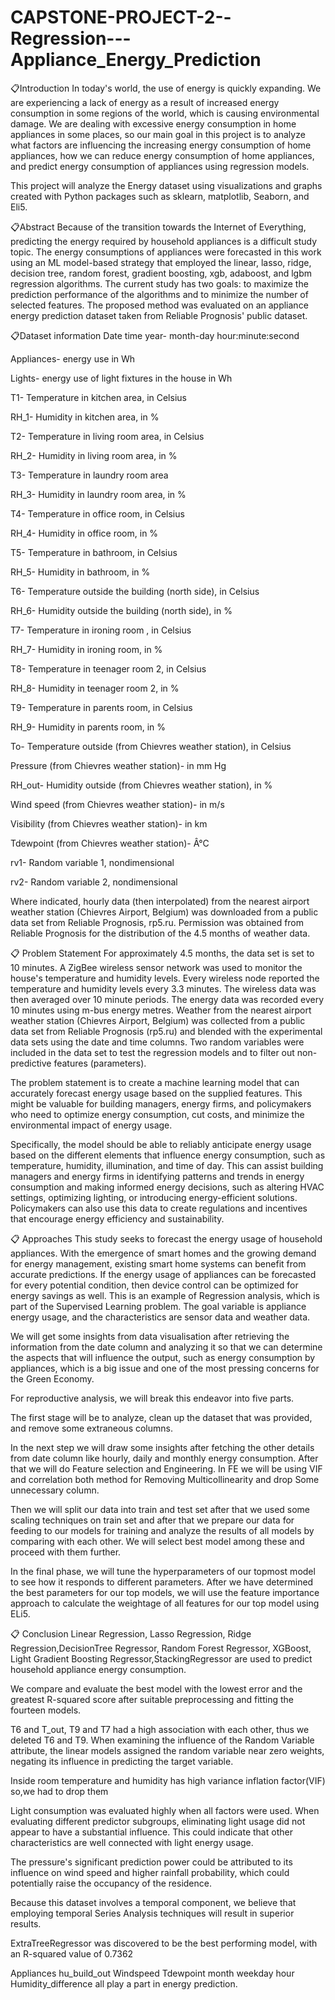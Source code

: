 # CAPSTONE-PROJECT-2--Regression---Appliance_Energy_Prediction

 📋Introduction
In today's world, the use of energy is quickly expanding. We are experiencing a lack of energy as a result of increased energy consumption in some regions of the world, which is causing environmental damage. We are dealing with excessive energy consumption in home appliances in some places, so our main goal in this project is to analyze what factors are influencing the increasing energy consumption of home appliances, how we can reduce energy consumption of home appliances, and predict energy consumption of appliances using regression models.

This project will analyze the Energy dataset using visualizations and graphs created with Python packages such as sklearn, matplotlib, Seaborn, and Eli5.

📋Abstract
Because of the transition towards the Internet of Everything, predicting the energy required by household appliances is a difficult study topic. The energy consumptions of appliances were forecasted in this work using an ML model-based strategy that employed the linear, lasso, ridge, decision tree, random forest, gradient boosting, xgb, adaboost, and lgbm regression algorithms. The current study has two goals: to maximize the prediction performance of the algorithms and to minimize the number of selected features. The proposed method was evaluated on an appliance energy prediction dataset taken from Reliable Prognosis' public dataset.

📋Dataset information
Date time year- month-day hour:minute:second

Appliances- energy use in Wh

Lights- energy use of light fixtures in the house in Wh

T1- Temperature in kitchen area, in Celsius

RH_1- Humidity in kitchen area, in %

T2- Temperature in living room area, in Celsius

RH_2- Humidity in living room area, in %

T3- Temperature in laundry room area

RH_3- Humidity in laundry room area, in %

T4- Temperature in office room, in Celsius

RH_4- Humidity in office room, in %

T5- Temperature in bathroom, in Celsius

RH_5- Humidity in bathroom, in %

T6- Temperature outside the building (north side), in Celsius

RH_6- Humidity outside the building (north side), in %

T7- Temperature in ironing room , in Celsius

RH_7- Humidity in ironing room, in %

T8- Temperature in teenager room 2, in Celsius

RH_8- Humidity in teenager room 2, in %

T9- Temperature in parents room, in Celsius

RH_9- Humidity in parents room, in %

To- Temperature outside (from Chievres weather station), in Celsius

Pressure (from Chievres weather station)- in mm Hg

RH_out- Humidity outside (from Chievres weather station), in %

Wind speed (from Chievres weather station)- in m/s

Visibility (from Chievres weather station)- in km

Tdewpoint (from Chievres weather station)- Â°C

rv1- Random variable 1, nondimensional

rv2- Random variable 2, nondimensional

Where indicated, hourly data (then interpolated) from the nearest airport weather station (Chievres Airport, Belgium) was downloaded from a public data set from Reliable Prognosis, rp5.ru. Permission was obtained from Reliable Prognosis for the distribution of the 4.5 months of weather data.

📋 Problem Statement
For approximately 4.5 months, the data set is set to 10 minutes. A ZigBee wireless sensor network was used to monitor the house's temperature and humidity levels. Every wireless node reported the temperature and humidity levels every 3.3 minutes. The wireless data was then averaged over 10 minute periods. The energy data was recorded every 10 minutes using m-bus energy metres. Weather from the nearest airport weather station (Chievres Airport, Belgium) was collected from a public data set from Reliable Prognosis (rp5.ru) and blended with the experimental data sets using the date and time columns. Two random variables were included in the data set to test the regression models and to filter out non-predictive features (parameters).

The problem statement is to create a machine learning model that can accurately forecast energy usage based on the supplied features. This might be valuable for building managers, energy firms, and policymakers who need to optimize energy consumption, cut costs, and minimize the environmental impact of energy usage.

Specifically, the model should be able to reliably anticipate energy usage based on the different elements that influence energy consumption, such as temperature, humidity, illumination, and time of day. This can assist building managers and energy firms in identifying patterns and trends in energy consumption and making informed energy decisions, such as altering HVAC settings, optimizing lighting, or introducing energy-efficient solutions. Policymakers can also use this data to create regulations and incentives that encourage energy efficiency and sustainability.

📋 Approaches
This study seeks to forecast the energy usage of household appliances. With the emergence of smart homes and the growing demand for energy management, existing smart home systems can benefit from accurate predictions. If the energy usage of appliances can be forecasted for every potential condition, then device control can be optimized for energy savings as well. This is an example of Regression analysis, which is part of the Supervised Learning problem. The goal variable is appliance energy usage, and the characteristics are sensor data and weather data.

We will get some insights from data visualisation after retrieving the information from the date column and analyzing it so that we can determine the aspects that will influence the output, such as energy consumption by appliances, which is a big issue and one of the most pressing concerns for the Green Economy.

For reproductive analysis, we will break this endeavor into five parts.

The first stage will be to analyze, clean up the dataset that was provided, and remove some extraneous columns.

In the next step we will draw some insights after fetching the other details from date column like hourly, daily and monthly energy consumption. After that we will do Feature selection and Engineering. In FE we will be using VIF and correlation both method for Removing Multicollinearity and drop Some unnecessary column.

Then we will split our data into train and test set after that we used some scaling techniques on train set and after that we prepare our data for feeding to our models for training and analyze the results of all models by comparing with each other. We will select best model among these and proceed with them further.

In the final phase, we will tune the hyperparameters of our topmost model to see how it responds to different parameters. After we have determined the best parameters for our top models, we will use the feature importance approach to calculate the weightage of all features for our top model using ELi5.

📋 Conclusion
Linear Regression, Lasso Regression, Ridge Regression,DecisionTree Regressor, Random Forest Regressor, XGBoost, Light Gradient Boosting Regressor,StackingRegressor are used to predict household appliance energy consumption.

We compare and evaluate the best model with the lowest error and the greatest R-squared score after suitable preprocessing and fitting the fourteen models.

T6 and T_out, T9 and T7 had a high association with each other, thus we deleted T6 and T9. When examining the influence of the Random Variable attribute, the linear models assigned the random variable near zero weights, negating its influence in predicting the target variable.

Inside room temperature and humidity has high variance inflation factor(VIF) so,we had to drop them

Light consumption was evaluated highly when all factors were used. When evaluating different predictor subgroups, eliminating light usage did not appear to have a substantial influence. This could indicate that other characteristics are well connected with light energy usage.

The pressure's significant prediction power could be attributed to its influence on wind speed and higher rainfall probability, which could potentially raise the occupancy of the residence.

Because this dataset involves a temporal component, we believe that employing temporal Series Analysis techniques will result in superior results.

ExtraTreeRegressor was discovered to be the best performing model, with an R-squared value of 0.7362

Appliances hu_build_out Windspeed Tdewpoint month weekday hour Humidity_difference all play a part in energy prediction.

